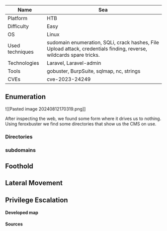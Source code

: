 | Name            | Sea                                                                                                                  |
| --------------- | -------------------------------------------------------------------------------------------------------------------- |
| Platform        | HTB                                                                                                                  |
| Difficulty      | Easy                                                                                                                 |
| OS              | Linux                                                                                                                |
| Used techniques | sudomain enumeration,  SQLi, crack hashes, File Upload attack, credentials finding, reverse, wildcards spare tricks. |
| Technologies    | Laravel, Laravel-admin                                                                                               |
| Tools           | gobuster,  BurpSuite, sqlmap, nc, strings                                                                            |
| CVEs            | cve-2023-24249                                                                                                       |

## Enumeration


![[Pasted image 20240812170319.png]]

After inspecting the web, we found some form where it drives us to nothing. 
Using feroxbuster we find some directories that show us the CMS on use.
### Directories





### subdomains



## Foothold




## Lateral Movement




## Privilege Escalation




#### Developed map



#### Sources
